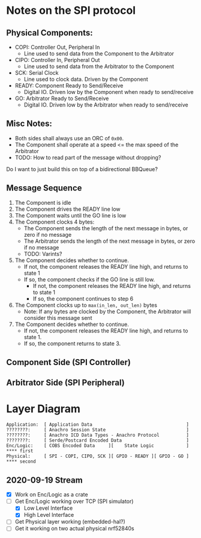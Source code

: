 # Notes on the SPI protocol

## Physical Components:

* COPI: Controller Out, Peripheral In
    * Line used to send data from the Component to the Arbitrator
* CIPO: Controller In, Peripheral Out
    * Line used to send data from the Arbitrator to the Component
* SCK: Serial Clock
    * Line used to clock data. Driven by the Component
* READY: Component Ready to Send/Receive
    * Digital IO. Driven low by the Component when ready to send/receive
* GO: Arbitrator Ready to Send/Receive
    * Digital IO. Driven low by the Arbitrator when ready to send/receive

## Misc Notes:

* Both sides shall always use an ORC of `0x00`.
* The Component shall operate at a speed <= the max speed of the Arbitrator
* TODO: How to read part of the message without dropping?

Do I want to just build this on top of a bidirectional BBQueue?

## Message Sequence

1. The Component is idle
2. The Component drives the READY line low
3. The Component waits until the GO line is low
4. The Component clocks 4 bytes:
    * The Component sends the length of the next message in bytes, or zero if no message
    * The Arbitrator sends the length of the next message in bytes, or zero if no message
    * TODO: Varints?
5. The Component decides whether to continue.
    * If not, the component releases the READY line high, and returns to state 1
    * If so, the component checks if the GO line is still low.
        * If not, the component releases the READY line high, and returns to state 1
        * If so, the component continues to step 6
6. The Component clocks up to `max(in_len, out_len)` bytes
    * Note: If any bytes are clocked by the Component, the Arbitrator will consider this message sent
7. The Component decides whether to continue.
    * If not, the component releases the READY line high, and returns to state 1.
    * If so, the component returns to state 3.

## Component Side (SPI Controller)

## Arbitrator Side (SPI Peripheral)



# Layer Diagram

```
Application:  [ Application Data                                   ]
????????:     [ Anachro Session State                              ]
????????:     [ Anachro ICD Data Types - Anachro Protocol          ]
????????:     [ Serde/Postcard Encoded Data                        ]
Enc/Logic:    [ COBS Encoded Data     ][    State Logic            ] **** first
Physical:     [ SPI - COPI, CIPO, SCK ][ GPIO - READY ][ GPIO - GO ] **** second
```

## 2020-09-19 Stream

* [x] Work on Enc/Logic as a crate
* [ ] Get Enc/Logic working over TCP (SPI simulator)
    * [x] Low Level Interface
    * [x] High Level Interface
* [ ] Get Physical layer working (embedded-hal?)
* [ ] Get it working on two actual physical nrf52840s
